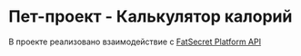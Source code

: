 # Пет-проект - Калькулятор калорий

В проекте реализовано взаимодействие с [FatSecret Platform API](https://platform.fatsecret.com/api/)
